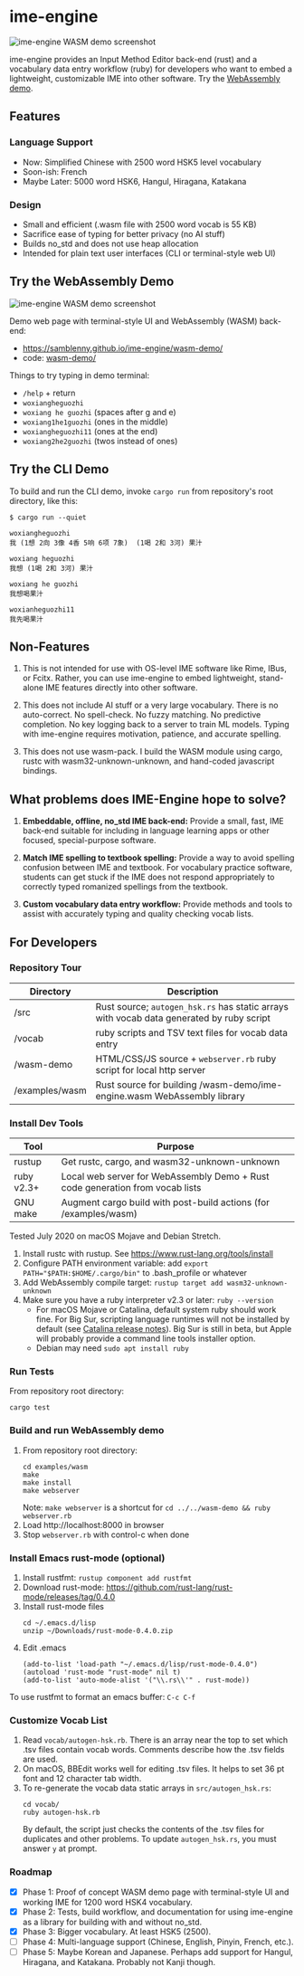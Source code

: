 # ime-engine

![ime-engine WASM demo screenshot](demo-screenshot.jpg)

ime-engine provides an Input Method Editor back-end (rust) and a
vocabulary data entry workflow (ruby) for developers who want to embed a
lightweight, customizable IME into other software. Try the
[WebAssembly demo](https://samblenny.github.io/ime-engine/wasm-demo/).

## Features

### Language Support
- Now: Simplified Chinese with 2500 word HSK5 level vocabulary
- Soon-ish: French
- Maybe Later: 5000 word HSK6, Hangul, Hiragana, Katakana

### Design
- Small and efficient (.wasm file with 2500 word vocab is 55 KB)
- Sacrifice ease of typing for better privacy (no AI stuff)
- Builds no_std and does not use heap allocation
- Intended for plain text user interfaces (CLI or terminal-style web UI)


## Try the WebAssembly Demo

![ime-engine WASM demo screenshot](demo-screenshot.jpg)

Demo web page with terminal-style UI and WebAssembly (WASM) back-end:
- <https://samblenny.github.io/ime-engine/wasm-demo/>
- code: [wasm-demo/](wasm-demo/)

Things to try typing in demo terminal:
- `/help` + return
- `woxiangheguozhi`
- `woxiang he guozhi` (spaces after g and e)
- `woxiang1he1guozhi` (ones in the middle)
- `woxiangheguozhi11` (ones at the end)
- `woxiang2he2guozhi` (twos instead of ones)


## Try the CLI Demo

To build and run the CLI demo, invoke `cargo run` from repository's root
directory, like this:

```
$ cargo run --quiet

woxiangheguozhi
我 (1想 2向 3像 4香 5响 6项 7象)  (1喝 2和 3河) 果汁

woxiang heguozhi
我想 (1喝 2和 3河) 果汁

woxiang he guozhi
我想喝果汁

woxianheguozhi11
我先喝果汁
```


## Non-Features

1. This is not intended for use with OS-level IME software like Rime, IBus,
   or Fcitx. Rather, you can use ime-engine to embed lightweight, stand-alone
   IME features directly into other software.

2. This does not include AI stuff or a very large vocabulary. There is no
   auto-correct. No spell-check. No fuzzy matching. No predictive completion.
   No key logging back to a server to train ML models. Typing with ime-engine
   requires motivation, patience, and accurate spelling.

3. This does not use wasm-pack. I build the WASM module using cargo, rustc with
   wasm32-unknown-unknown, and hand-coded javascript bindings.


## What problems does IME-Engine hope to solve?

1. **Embeddable, offline, no_std IME back-end:** Provide a small, fast, IME
   back-end suitable for including in language learning apps or other focused,
   special-purpose software.

2. **Match IME spelling to textbook spelling:** Provide a way to avoid spelling
   confusion between IME and textbook. For vocabulary practice software,
   students can get stuck if the IME does not respond appropriately to
   correctly typed romanized spellings from the textbook.

3. **Custom vocabulary data entry workflow:** Provide methods and tools to
   assist with accurately typing and quality checking vocab lists.


## For Developers

### Repository Tour

| Directory | Description |
|---|---|
| /src | Rust source; `autogen_hsk.rs` has static arrays with vocab data generated by ruby script |
| /vocab | ruby scripts and TSV text files for vocab data entry |
| /wasm-demo | HTML/CSS/JS source + `webserver.rb` ruby script for local http server |
| /examples/wasm | Rust source for building /wasm-demo/ime-engine.wasm WebAssembly library |


### Install Dev Tools

| Tool | Purpose |
|--|--|
| rustup | Get rustc, cargo, and wasm32-unknown-unknown |
| ruby v2.3+ | Local web server for WebAssembly Demo + Rust code generation from vocab lists |
| GNU make | Augment cargo build with post-build actions (for /examples/wasm) |

Tested July 2020 on macOS Mojave and Debian Stretch.

1. Install rustc with rustup. See <https://www.rust-lang.org/tools/install>
2. Configure PATH environment variable: add `export PATH="$PATH:$HOME/.cargo/bin"`
   to .bash_profile or whatever
3. Add WebAssembly compile target: `rustup target add wasm32-unknown-unknown`
4. Make sure you have a ruby interpreter v2.3 or later: `ruby --version`
   - For macOS Mojave or Catalina, default system ruby should work fine. For Big Sur,
     scripting language runtimes will not be installed by default
     (see [Catalina release notes](https://developer.apple.com/documentation/macos-release-notes/macos-catalina-10_15-release-notes#Scripting-Language-Runtimes)).
     Big Sur is still in beta, but Apple will probably provide a command
     line tools installer option.
   - Debian may need `sudo apt install ruby`


### Run Tests

From repository root directory:

```
cargo test
```


### Build and run WebAssembly demo

1. From repository root directory:
   ```
   cd examples/wasm
   make
   make install
   make webserver
   ```
   Note: `make webserver` is a shortcut for `cd ../../wasm-demo && ruby webserver.rb`
2. Load http://localhost:8000 in browser
3. Stop `webserver.rb` with control-c when done


### Install Emacs rust-mode (optional)

1. Install rustfmt: `rustup component add rustfmt`
1. Download rust-mode: https://github.com/rust-lang/rust-mode/releases/tag/0.4.0
2. Install rust-mode files
   ```
   cd ~/.emacs.d/lisp
   unzip ~/Downloads/rust-mode-0.4.0.zip
   ```
3. Edit .emacs
   ```
   (add-to-list 'load-path "~/.emacs.d/lisp/rust-mode-0.4.0")
   (autoload 'rust-mode "rust-mode" nil t)
   (add-to-list 'auto-mode-alist '("\\.rs\\'" . rust-mode))
   ```

To use rustfmt to format an emacs buffer: `C-c C-f`


### Customize Vocab List

1. Read `vocab/autogen-hsk.rb`. There is an array near the top to set which .tsv
   files contain vocab words. Comments describe how the .tsv fields are used.
2. On macOS, BBEdit works well for editing .tsv files. It helps to set 36 pt font
   and 12 character tab width.
3. To re-generate the vocab data static arrays in `src/autogen_hsk.rs`:
   ```
   cd vocab/
   ruby autogen-hsk.rb
   ```
   By default, the script just checks the contents of the .tsv files for duplicates
   and other problems. To update `autogen_hsk.rs`, you must answer `y` at prompt.


### Roadmap

- [x] Phase 1: Proof of concept WASM demo page with terminal-style UI and
      working IME for 1200 word HSK4 vocabulary.
- [x] Phase 2: Tests, build workflow, and documentation for using ime-engine as
      a library for building with and without no_std.
- [x] Phase 3: Bigger vocabulary. At least HSK5 (2500).
- [ ] Phase 4: Multi-language support (Chinese, English, Pinyin, French, etc.).
- [ ] Phase 5: Maybe Korean and Japanese. Perhaps add support for Hangul,
      Hiragana, and Katakana. Probably not Kanji though.
